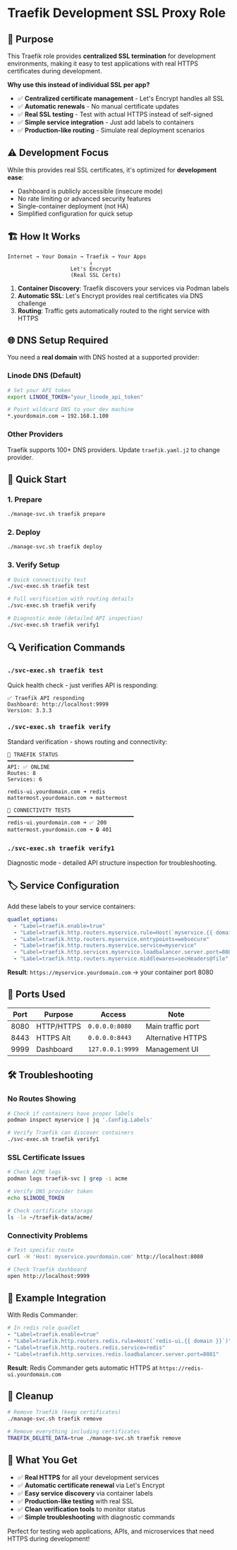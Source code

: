 # Traefik Development SSL Proxy Role

## 🎯 **Purpose**

This Traefik role provides **centralized SSL termination** for development environments, making it easy to test applications with real HTTPS certificates during development.

**Why use this instead of individual SSL per app?**

- ✅ **Centralized certificate management** - Let's Encrypt handles all SSL
- ✅ **Automatic renewals** - No manual certificate updates
- ✅ **Real SSL testing** - Test with actual HTTPS instead of self-signed
- ✅ **Simple service integration** - Just add labels to containers
- ✅ **Production-like routing** - Simulate real deployment scenarios

## ⚠️ **Development Focus**

While this provides real SSL certificates, it's optimized for **development ease**:

- Dashboard is publicly accessible (insecure mode)
- No rate limiting or advanced security features
- Single-container deployment (not HA)
- Simplified configuration for quick setup

## 🏗️ **How It Works**

```
Internet → Your Domain → Traefik → Your Apps
                          ↓
                    Let's Encrypt
                    (Real SSL Certs)
```

1. **Container Discovery**: Traefik discovers your services via Podman labels
2. **Automatic SSL**: Let's Encrypt provides real certificates via DNS challenge
3. **Routing**: Traffic gets automatically routed to the right service with HTTPS

## 🌐 **DNS Setup Required**

You need a **real domain** with DNS hosted at a supported provider:

### **Linode DNS (Default)**

```bash
# Set your API token
export LINODE_TOKEN="your_linode_api_token"

# Point wildcard DNS to your dev machine
*.yourdomain.com → 192.168.1.100
```

### **Other Providers**

Traefik supports 100+ DNS providers. Update `traefik.yaml.j2` to change provider.

## 🚀 **Quick Start**

### **1. Prepare**

```bash
./manage-svc.sh traefik prepare
```

### **2. Deploy**

```bash
./manage-svc.sh traefik deploy
```

### **3. Verify Setup**

```bash
# Quick connectivity test
./svc-exec.sh traefik test

# Full verification with routing details
./svc-exec.sh traefik verify

# Diagnostic mode (detailed API inspection)
./svc-exec.sh traefik verify1
```

## 🔍 **Verification Commands**

### **`./svc-exec.sh traefik test`**

Quick health check - just verifies API is responding:

```
✅ Traefik API responding
Dashboard: http://localhost:9999
Version: 3.3.3
```

### **`./svc-exec.sh traefik verify`**

Standard verification - shows routing and connectivity:

```
🚀 TRAEFIK STATUS
━━━━━━━━━━━━━━━━━━━━━━━━━━━━━━━━━━━━━━━━
API: ✅ ONLINE
Routes: 8
Services: 6

redis-ui.yourdomain.com ➜ redis
mattermost.yourdomain.com ➜ mattermost

🔗 CONNECTIVITY TESTS
━━━━━━━━━━━━━━━━━━━━━━━━━━━━━━━━━━━━━━━━
redis-ui.yourdomain.com ➜ ✅ 200
mattermost.yourdomain.com ➜ 🔒 401
```

### **`./svc-exec.sh traefik verify1`**

Diagnostic mode - detailed API structure inspection for troubleshooting.

## 🏷️ **Service Configuration**

Add these labels to your service containers:

```yaml
quadlet_options:
  - "Label=traefik.enable=true"
  - "Label=traefik.http.routers.myservice.rule=Host(`myservice.{{ domain }}`)"
  - "Label=traefik.http.routers.myservice.entrypoints=websecure"
  - "Label=traefik.http.routers.myservice.service=myservice"
  - "Label=traefik.http.services.myservice.loadbalancer.server.port=8080"
  - "Label=traefik.http.routers.myservice.middlewares=secHeaders@file"
```

**Result**: `https://myservice.yourdomain.com` → your container port 8080

## 🔧 **Ports Used**

| Port | Purpose | Access | Note |
|------|---------|---------|------|
| 8080 | HTTP/HTTPS | `0.0.0.0:8080` | Main traffic port |
| 8443 | HTTPS Alt | `0.0.0.0:8443` | Alternative HTTPS |
| 9999 | Dashboard | `127.0.0.1:9999` | Management UI |

## 🛠️ **Troubleshooting**

### **No Routes Showing**

```bash
# Check if containers have proper labels
podman inspect myservice | jq '.Config.Labels'

# Verify Traefik can discover containers
./svc-exec.sh traefik verify1
```

### **SSL Certificate Issues**

```bash
# Check ACME logs
podman logs traefik-svc | grep -i acme

# Verify DNS provider token
echo $LINODE_TOKEN

# Check certificate storage
ls -la ~/traefik-data/acme/
```

### **Connectivity Problems**

```bash
# Test specific route
curl -H 'Host: myservice.yourdomain.com' http://localhost:8080

# Check Traefik dashboard
open http://localhost:9999
```

## 🌟 **Example Integration**

With Redis Commander:

```yaml
# In redis role quadlet
- "Label=traefik.enable=true"
- "Label=traefik.http.routers.redis.rule=Host(`redis-ui.{{ domain }}`)"
- "Label=traefik.http.routers.redis.service=redis"
- "Label=traefik.http.services.redis.loadbalancer.server.port=8081"
```

**Result**: Redis Commander gets automatic HTTPS at `https://redis-ui.yourdomain.com`

## 🔄 **Cleanup**

```bash
# Remove Traefik (keep certificates)
./manage-svc.sh traefik remove

# Remove everything including certificates
TRAEFIK_DELETE_DATA=true ./manage-svc.sh traefik remove
```

## 🎁 **What You Get**

- ✅ **Real HTTPS** for all your development services
- ✅ **Automatic certificate renewal** via Let's Encrypt
- ✅ **Easy service discovery** via container labels
- ✅ **Production-like testing** with real SSL
- ✅ **Clean verification tools** to monitor status
- ✅ **Simple troubleshooting** with diagnostic commands

Perfect for testing web applications, APIs, and microservices that need HTTPS during development!
